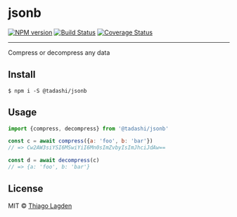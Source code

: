 # jsonb

[![NPM version][npm-img]][npm]
[![Build Status][ci-img]][ci]
[![Coverage Status][coveralls-img]][coveralls]


[npm-img]:         https://img.shields.io/npm/v/@tadashi/jsonb.svg
[npm]:             https://www.npmjs.com/package/@tadashi/jsonb
[ci-img]:          https://github.com/lagden/jsonb/actions/workflows/nodejs.yml/badge.svg
[ci]:              https://github.com/lagden/jsonb/actions/workflows/nodejs.yml
[coveralls-img]:   https://coveralls.io/repos/github/lagden/jsonb/badge.svg?branch=master
[coveralls]:       https://coveralls.io/github/lagden/jsonb?branch=master


-----

Compress or decompress any data

## Install

```
$ npm i -S @tadashi/jsonb
```


## Usage

```js
import {compress, decompress} from '@tadashi/jsonb'

const c = await compress({a: 'foo', b: 'bar'})
// => Cw2AW3siYSI6MSwiYiI6Mn0sImZvbyIsImJhciJdAw==

const d = await decompress(c)
// => {a: 'foo', b: 'bar'}
```


## License

MIT © [Thiago Lagden](https://github.com/lagden)
